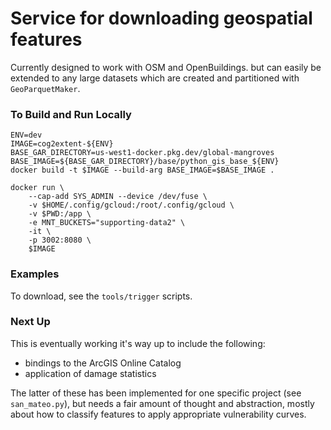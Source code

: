 # Service for downloading geospatial features
Currently designed to work with OSM and OpenBuildings. but can easily be extended to any large datasets which are created and partitioned with `GeoParquetMaker`.

### To Build and Run Locally
```
ENV=dev
IMAGE=cog2extent-${ENV}
BASE_GAR_DIRECTORY=us-west1-docker.pkg.dev/global-mangroves
BASE_IMAGE=${BASE_GAR_DIRECTORY}/base/python_gis_base_${ENV}
docker build -t $IMAGE --build-arg BASE_IMAGE=$BASE_IMAGE .
```

```
docker run \
    --cap-add SYS_ADMIN --device /dev/fuse \
    -v $HOME/.config/gcloud:/root/.config/gcloud \
    -v $PWD:/app \
    -e MNT_BUCKETS="supporting-data2" \
    -it \
    -p 3002:8080 \
    $IMAGE
```

### Examples
To download, see the `tools/trigger` scripts.

### Next Up
This is eventually working it's way up to include the following:
- bindings to the ArcGIS Online Catalog
- application of damage statistics

The latter of these has been implemented for one specific project (see `san_mateo.py`), but needs a fair amount of thought and abstraction, mostly about how to classify features to apply appropriate vulnerability curves.